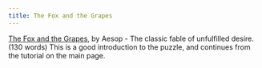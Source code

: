 ```yaml
---
title: The Fox and the Grapes
---
```


[The Fox and the Grapes], by Aesop - The classic fable of unfulfilled desire.
(130 words) This is a good introduction to the puzzle, and continues from the
tutorial on the main page.

[The Fox and the Grapes]: https://donkirkby.github.io/book-blender/fox-and-grapes.pdf
